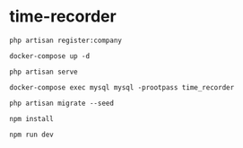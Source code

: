 # time-recorder
`php artisan register:company`

`docker-compose up -d`

`php artisan serve`

`docker-compose exec mysql mysql -prootpass time_recorder`

`php artisan migrate --seed`

`npm install`

`npm run dev`
